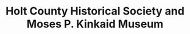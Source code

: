 ---
layout: repo
title: "Holt County Historical Society and Moses P. Kinkaid Museum"
id: 11530
permalink: repos/11530/
---